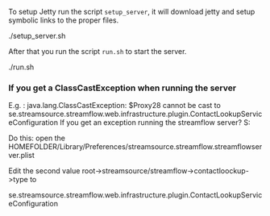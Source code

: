 
To setup Jetty run the script `setup_server`, it will download jetty and setup
symbolic links to the proper files.

./setup_server.sh

After that you run the script `run.sh` to start the server.

./run.sh


### If you get a ClassCastException when running the server
E.g. :
java.lang.ClassCastException: $Proxy28 cannot be cast to se.streamsource.streamflow.web.infrastructure.plugin.ContactLookupServiceConfiguration
If you get an exception running the streamflow server? S:

Do this:
open the HOMEFOLDER/Library/Preferences/streamsource.streamflow.streamflowserver.plist

Edit the second value root->streamsource/streamflow->contactloockup->type to

se.streamsource.streamflow.web.infrastructure.plugin.ContactLookupServiceConfiguration
